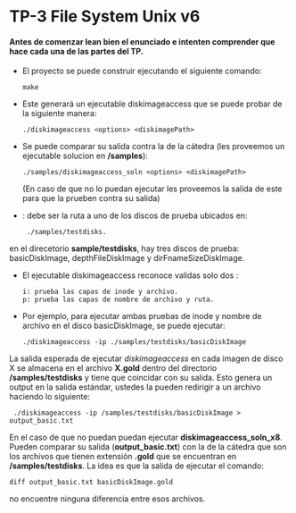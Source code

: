 # TP-3 File System Unix v6 

#### Antes de comenzar lean bien el enunciado e intenten comprender que hace cada una de las partes del TP.

- El proyecto se puede construir ejecutando el siguiente comando:
  
      make
- Este generará un ejecutable diskimageaccess que se puede probar de la siguiente manera:

      ./diskimageaccess ​<options>​ ​<diskimagePath>

- Se puede comparar su salida contra la de la cátedra (les proveemos un ejecutable solucion en **/samples**):

      ./samples/diskimageaccess_soln ​<options>​ ​<diskimagePath>
  
  (En caso de que no lo puedan ejecutar les proveemos la salida de este para que la prueben contra su salida)

- **<diskimagePath>**: debe ser la ruta a uno de los discos de prueba ubicados en:

       ./samples/testdisks. 

en el direcetorio **sample/testdisks**, hay tres discos de prueba: basicDiskImage, depthFileDiskImage y dirFnameSizeDiskImage.

- El ejecutable diskimageaccess reconoce validas solo dos **<options>**:

      i: prueba las capas de inode y archivo.
      p: prueba las capas de nombre de archivo y ruta.

- Por ejemplo, para ejecutar ambas pruebas de inode y nombre de archivo en el disco basicDiskImage, se puede ejecutar:

      ./diskimageaccess -ip ./samples/testdisks/basicDiskImage
  
La salida esperada de ejecutar *diskimageaccess* en cada imagen de disco X se almacena en el archivo **X.gold** dentro del directorio **/samples/testdisks** y tiene que coincidar con su salida. Esto genera un output en la salida estándar, ustedes la pueden redirigir a un archivo haciendo lo siguiente:

     ./diskimageaccess -ip /samples/testdisks/basicDiskImage > output_basic.txt

En el caso de que no puedan puedan ejecutar **diskimageaccess_soln_x8**. Pueden comparar su salida (**output_basic.txt**) con la de la cátedra que son los archivos que tienen extensión **.gold** que se encuentran en **/samples/testdisks**. La idea es que la salida de ejecutar el comando:

    diff output_basic.txt basicDiskImage.gold

no encuentre ninguna diferencia entre esos archivos.
